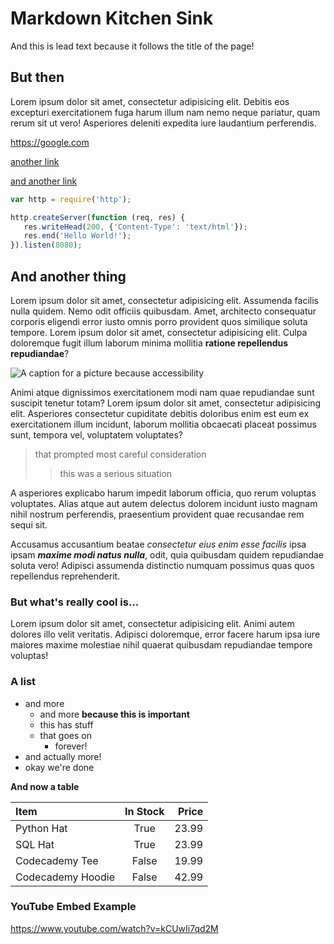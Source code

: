 # Markdown Kitchen Sink

And this is lead text because it follows the title of the page!

## But then

Lorem ipsum dolor sit amet, consectetur adipisicing elit. Debitis eos excepturi exercitationem fuga harum illum
nam nemo neque pariatur, quam rerum sit ut vero! Asperiores deleniti expedita iure laudantium perferendis.

https://google.com

[another link](https://google.com)

[and another link](https://google.com)

 ```javascript
 var http = require('http');

http.createServer(function (req, res) {
    res.writeHead(200, {'Content-Type': 'text/html'});
    res.end('Hello World!');
}).listen(8080);
 ```

## And another thing

Lorem ipsum dolor sit amet, consectetur adipisicing elit. Assumenda facilis nulla quidem. Nemo odit
officiis quibusdam. Amet, architecto consequatur corporis eligendi error iusto omnis porro provident quos
similique soluta tempore. Lorem ipsum dolor sit amet, consectetur adipisicing elit. Culpa doloremque
fugit illum laborum minima mollitia __ratione repellendus repudiandae__? 

![A caption for a picture because accessibility](https://picsum.photos/400/300)


Animi atque dignissimos exercitationem
modi nam quae repudiandae sunt suscipit tenetur totam? Lorem ipsum dolor sit amet, consectetur adipisicing elit.
Asperiores consectetur cupiditate debitis doloribus enim est eum ex exercitationem illum incidunt, laborum
mollitia obcaecati placeat possimus sunt, tempora vel, voluptatem voluptates?

> that prompted most careful consideration
>> this was a serious situation

A asperiores explicabo harum impedit laborum officia, quo rerum voluptas voluptates. Alias atque aut autem
delectus dolorem incidunt iusto magnam nihil nostrum perferendis, praesentium provident quae recusandae rem
sequi sit.

Accusamus accusantium beatae _consectetur eius enim esse facilis_ ipsa ipsam ***maxime modi natus nulla***,
odit,
quia quibusdam quidem repudiandae soluta vero! Adipisci assumenda distinctio numquam possimus quas quos
repellendus reprehenderit.

### But what's really cool is...

Lorem ipsum dolor sit amet, consectetur adipisicing elit. Animi autem dolores illo velit veritatis. Adipisci
doloremque, error facere harum ipsa iure maiores maxime molestiae nihil quaerat quibusdam repudiandae tempore
voluptas!

### A list

- and more
  - and more **because this is important**
  - this has stuff
  - that goes on
    - forever!
- and actually more!
- okay we're done

**And now a table**

| **Item**          | In Stock | Price |
|:------------------|:--------:|------:|
| Python Hat        |   True   | 23.99 |
| SQL Hat           |   True   | 23.99 |
| Codecademy Tee    |  False   | 19.99 |
| Codecademy Hoodie |  False   | 42.99 |

### YouTube Embed Example

https://www.youtube.com/watch?v=kCUwIi7qd2M